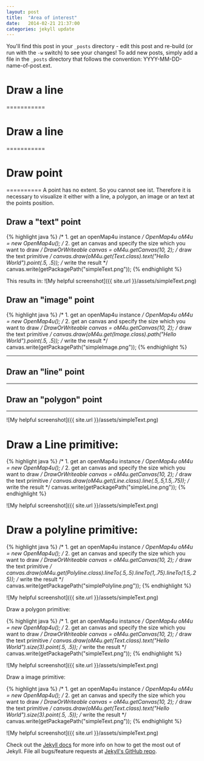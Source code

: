 ```yaml
---
layout: post
title:  "Area of interest"
date:   2014-02-21 21:37:00
categories: jekyll update
---
```


You'll find this post in your `_posts` directory - edit this post and re-build (or run with the `-w` switch) to see your changes!
To add new posts, simply add a file in the `_posts` directory that follows the convention: YYYY-MM-DD-name-of-post.ext.


# Draw a line
===========
# Draw a line
===========


# Draw point
==========
A point has no extent. So you cannot see ist. Therefore it is necessary to visualize it either with a line, a polygon, an image or an text at the points position.

## Draw a "text" point
{% highlight java %}
/* 1. get an openMap4u instance */
OpenMap4u oM4u = new OpenMap4u();
/* 2. get an canvas and specify the size which you want to draw */
DrawOrWriteable canvas = oM4u.getCanvas(10, 2);
/* draw the text primitive */
canvas.draw(oM4u.get(Text.class).text("Hello World").point(.5, .5));
/* write the result */
canvas.write(getPackagePath("simpleText.png"));
{% endhighlight %}

This results in: 
![My helpful screenshot]({{ site.url }}/assets/simpleText.png)


## Draw an "image" point
{% highlight java %}
/* 1. get an openMap4u instance */
OpenMap4u oM4u = new OpenMap4u();
/* 2. get an canvas and specify the size which you want to draw */
DrawOrWriteable canvas = oM4u.getCanvas(10, 2);
/* draw the text primitive */
canvas.draw(oM4u.get(Image.class).path("Hello World").point(.5, .5));
/* write the result */
canvas.write(getPackagePath("simpleImage.png"));
{% endhighlight %}

---------------------
## Draw an "line" point
---------------------
## Draw an "polygon" point
---------------------


 

![My helpful screenshot]({{ site.url }}/assets/simpleText.png)


# Draw a Line primitive:

{% highlight java %}
/* 1. get an openMap4u instance */
OpenMap4u oM4u = new OpenMap4u();
/* 2. get an canvas and specify the size which you want to draw */
DrawOrWriteable canvas = oM4u.getCanvas(10, 2);
/* draw the text primitive */
canvas.draw(oM4u.get(Line.class).line(.5,.5,1.5,.75));
/* write the result */
canvas.write(getPackagePath("simpleLine.png"));
{% endhighlight %}

![My helpful screenshot]({{ site.url }}/assets/simpleText.png)

# Draw a polyline primitive:

{% highlight java %}
/* 1. get an openMap4u instance */
OpenMap4u oM4u = new OpenMap4u();
/* 2. get an canvas and specify the size which you want to draw */
DrawOrWriteable canvas = oM4u.getCanvas(10, 2);
/* draw the text primitive */
canvas.draw(oM4u.get(Polyline.class).lineTo(.5,.5).lineTo(1,.75).lineTo(1.5,.25));
/* write the result */
canvas.write(getPackagePath("simplePolyline.png"));
{% endhighlight %}

![My helpful screenshot]({{ site.url }}/assets/simpleText.png)

Draw a polygon primitive:

{% highlight java %}
/* 1. get an openMap4u instance */
OpenMap4u oM4u = new OpenMap4u();
/* 2. get an canvas and specify the size which you want to draw */
DrawOrWriteable canvas = oM4u.getCanvas(10, 2);
/* draw the text primitive */
canvas.draw(oM4u.get(Text.class).text("Hello World").size(3).point(.5, .5));
/* write the result */
canvas.write(getPackagePath("simpleText.png"));
{% endhighlight %}

![My helpful screenshot]({{ site.url }}/assets/simpleText.png)

Draw a image primitive:

{% highlight java %}
/* 1. get an openMap4u instance */
OpenMap4u oM4u = new OpenMap4u();
/* 2. get an canvas and specify the size which you want to draw */
DrawOrWriteable canvas = oM4u.getCanvas(10, 2);
/* draw the text primitive */
canvas.draw(oM4u.get(Text.class).text("Hello World").size(3).point(.5, .5));
/* write the result */
canvas.write(getPackagePath("simpleText.png"));
{% endhighlight %}

![My helpful screenshot]({{ site.url }}/assets/simpleText.png)


Check out the [Jekyll docs][jekyll] for more info on how to get the most out of Jekyll. File all bugs/feature requests at [Jekyll's GitHub repo][jekyll-gh].

[jekyll-gh]: https://github.com/mojombo/jekyll
[jekyll]:    http://jekyllrb.com
